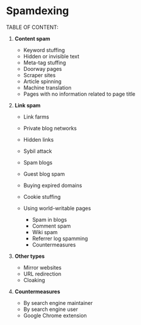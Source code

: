 # Spamdexing

TABLE OF CONTENT:

1.  **Content spam**

    - Keyword stuffing
    - Hidden or invisible text
    - Meta-tag stuffing
    - Doorway pages
    - Scraper sites
    - Article spinning
    - Machine translation
    - Pages with no information related to page title

2.  **Link spam**

    - Link farms
    - Private blog networks
    - Hidden links
    - Sybil attack
    - Spam blogs
    - Guest blog spam
    - Buying expired domains
    - Cookie stuffing
    - Using world-writable pages

      - Spam in blogs
      - Comment spam
      - Wiki spam
      - Referrer log spamming
      - Countermeasures

3.  **Other types**

    - Mirror websites
    - URL redirection
    - Cloaking

4.  **Countermeasures**

    - By search engine maintainer
    - By search engine user
    - Google Chrome extension
